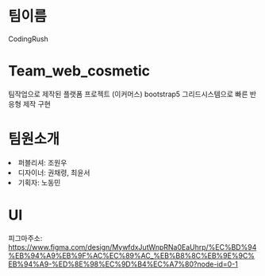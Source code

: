 # 팀이름 
CodingRush

# Team_web_cosmetic
팀작업으로 제작된 플랫폼 프로젝트 (이커머스)
bootstrap5 그리드시스템으로 빠른 반응형 제작 구현

#  팀원소개
<li>퍼블리셔: 조원우</li>
<li>디자이너: 권채령, 최윤서</li>
<li>기획자: 노동민</li>


# UI
  피그마주소: https://www.figma.com/design/MywfdxJutWnpRNa0EaUhrp/%EC%BD%94%EB%94%A9%EB%9F%AC%EC%89%AC_%EB%B8%8C%EB%9E%9C%EB%94%A9-%ED%8E%98%EC%9D%B4%EC%A7%80?node-id=0-1
